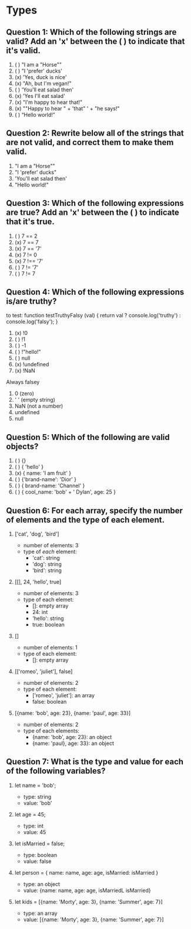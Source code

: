 # Types

## Question 1: Which of the following strings are valid? Add an 'x' between the ( ) to indicate that it's valid.

1. ( ) "I am a "Horse""
2. ( ) "I 'prefer' ducks'
3. (x) 'Yes, duck is nice'
4. (x) "Ah, but I\'m vegan!"
5. ( ) 'You'll eat salad then'
6. (x) 'Yes I\'ll eat salad'
7. (x) "I'm happy to hear that!"
8. (x) "\"Happy to hear " + 'that" ' + "he says!"
9. ( ) “Hello world!”


## Question 2: Rewrite below all of the strings that are not valid, and correct them to make them valid. 
1. "I am a \"Horse\""
2. "I 'prefer' ducks"
5. 'You\'ll eat salad then'
9. "Hello world!"

## Question 3: Which of the following expressions are true? Add an 'x' between the ( ) to indicate that it's true.

1. ( ) 7 == 2
2. (x) 7 == 7
3. (x) 7 == '7'
4. (x) 7 != 0
5. (x) 7 !== '7'
6. ( ) 7 != '7'
7. ( ) 7 != 7


## Question 4: Which of the following expressions is/are truthy?

to test:
function testTruthyFalsy (val) 
{ 
    return val ? console.log('truthy') : console.log('falsy'); 
} 

1. (x) !0
2. ( ) !1
3. ( ) -1
4. ( ) !"hello!"
5. ( ) null
6. (x) !undefined
7. (x) !NaN

Always falsey
1. 0 (zero)
2. ' ' (empty string)
3. NaN (not a number)
4. undefined 
5. null

## Question 5: Which of the following are valid objects?

1. ( ) {}
2. ( ) { 'hello' }
3. (x) { name: 'I am fruit' }
4. ( ) {'brand-name': 'Dior' }
5. ( ) { brand-name: 'Channel' }
6. ( ) { cool_name: 'bob' + ' Dylan', age: 25 }


## Question 6: For each array, specify the number of elements and the type of each element.

1. ['cat', 'dog', 'bird']
    - number of elements: 3
    - type of _each_ element:
        - 'cat': string
        - 'dog': string 
        - 'bird': string
2. [[], 24, 'hello', true]
    - number of elements: 3
    - type of each elemet:
        - []: empty array
        - 24: int
        - 'hello': string
        - true: boolean

3. []
    - number of elements: 1
    - type of each element:
        - []: empty array

4. [['romeo', 'juliet'], false]
    - number of elements: 2
    - type of each element:
        - ['romeo', 'juliet']: an array
        - false: boolean

5. [{name: 'bob', age: 23}, {name: 'paul', age: 33}]
    - number of elements: 2
    - type of each elements: 
        - {name: 'bob', age: 23}: an object
        - {name: 'paul}, age: 33}: an object


## Question 7: What is the type and value for each of the following variables?

1. let  name = 'bob';
    - type: string
    - value: 'bob'
2. let age = 45;
    - type: int
    - value: 45

3. let isMarried = false;
    - type: boolean
    - value: false

4. let person = { name: name, age: age, isMarried: isMarried }
    - type: an object
    - value: {name: name, age: age, isMarriedL isMarried}

5. let kids = [{name: 'Morty', age: 3}, {name: 'Summer', age: 7}]
    - type: an array
    - value: [{name: 'Morty', age: 3}, {name: 'Summer', age: 7}]
